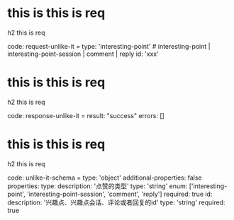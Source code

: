# this is this is req

h2 this is req

code:
    request-unlike-it =
  type: 'interesting-point' # interesting-point | interesting-point-session | comment | reply
  id: 'xxx'


# this is this is req

h2 this is req

code:
    response-unlike-it =
  result: "success"
  errors: []


# this is this is req

h2 this is req

code:
    unlike-it-schema =
  type: 'object'
  additional-properties: false
  properties:
    type:
      description: '点赞的类型'
      type: 'string'
      enum: ['interesting-point', 'interesting-point-session', 'comment', 'reply']
      required: true
    id:
      description: '兴趣点、兴趣点会话、评论或者回复的id'
      type: 'string'
      required: true


